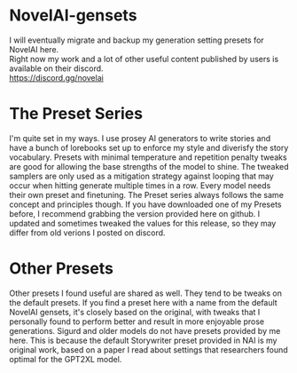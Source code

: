 # NovelAI-gensets
I will eventually migrate and backup my generation setting presets for NovelAI here.  
Right now my work and a lot of other useful content published by users is available on their discord.  
https://discord.gg/novelai

# The Preset Series
I'm quite set in my ways. I use prosey AI generators to write stories and have a bunch of lorebooks set up to enforce my style and diverisfy the story vocabulary. Presets with minimal temperature and repetition penalty tweaks are good for allowing the base strengths of the model to shine. The tweaked samplers are only used as a mitigation strategy against looping that may occur when hitting generate multiple times in a row. Every model needs their own preset and finetuning. The Preset series always follows the same concept and principles though. If you have downloaded one of my Presets before, I recommend grabbing the version provided here on github. I updated and sometimes tweaked the values for this release, so they may differ from old verions I posted on discord.

# Other Presets
Other presets I found useful are shared as well. They tend to be tweaks on the default presets. If you find a preset here with a name from the default NovelAI gensets, it's closely based on the original, with tweaks that I personally found to perform better and result in more enjoyable prose generations.
Sigurd and older models do not have presets provided by me here. This is because the default Storywriter preset provided in NAI is my original work, based on a paper I read about settings that researchers found optimal for the GPT2XL model.

